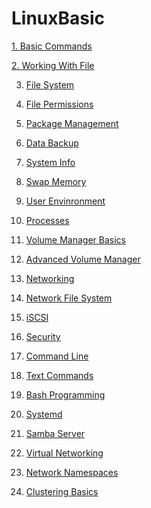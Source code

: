# LinuxBasic

[1. Basic Commands](https://github.com/Skyaknt/Linux/blob/master/BasicCommandLinux.md) 

[2. Working With File](https://github.com/Skyaknt/Linux/blob/master/Working%20With%20File.md)

3. [File System]()

4. [File Permissions]()

5. [Package Management]()

6. [Data Backup]()

7. [System Info]()

8. [Swap Memory](./content/swap_memory.md)

9. [User Envinronment](./content/user_env.md)

10. [Processes](./content/processes.md)

11. [Volume Manager Basics](./content/volume_manager.md)

12. [Advanced Volume Manager](./content/volume_manager_cont.md)

12. [Networking](./content/basic_networking.md)

13. [Network File System](./content/nfs.md)

14. [iSCSI](./content/shared_storage_iscsi.md)

15. [Security](./content/basic_security.md)

16. [Command Line](./content/command_line_prompt.md)

17. [Text Commands](./content/text_commands.md)

18. [Bash Programming](./content/bash_programming.md)

19. [Systemd](./content/systemd.md)

20. [Samba Server](./content/samba_server.md)

21. [Virtual Networking](./content/virtual-networking.md)

22. [Network Namespaces](./content/network-namespaces.md)

23. [Clustering Basics](./content/cluster-basics.md)
